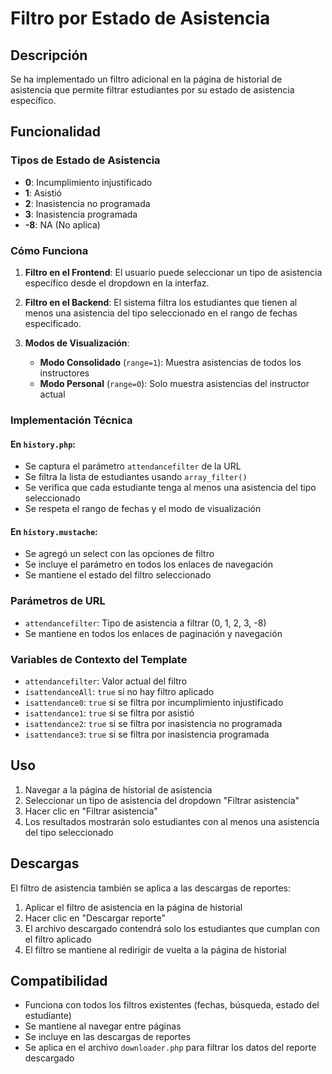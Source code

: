 # Filtro por Estado de Asistencia

## Descripción
Se ha implementado un filtro adicional en la página de historial de asistencia que permite filtrar estudiantes por su estado de asistencia específico.

## Funcionalidad

### Tipos de Estado de Asistencia
- **0**: Incumplimiento injustificado
- **1**: Asistió
- **2**: Inasistencia no programada
- **3**: Inasistencia programada
- **-8**: NA (No aplica)

### Cómo Funciona

1. **Filtro en el Frontend**: El usuario puede seleccionar un tipo de asistencia específico desde el dropdown en la interfaz.

2. **Filtro en el Backend**: El sistema filtra los estudiantes que tienen al menos una asistencia del tipo seleccionado en el rango de fechas especificado.

3. **Modos de Visualización**:
   - **Modo Consolidado** (`range=1`): Muestra asistencias de todos los instructores
   - **Modo Personal** (`range=0`): Solo muestra asistencias del instructor actual

### Implementación Técnica

#### En `history.php`:
- Se captura el parámetro `attendancefilter` de la URL
- Se filtra la lista de estudiantes usando `array_filter()`
- Se verifica que cada estudiante tenga al menos una asistencia del tipo seleccionado
- Se respeta el rango de fechas y el modo de visualización

#### En `history.mustache`:
- Se agregó un select con las opciones de filtro
- Se incluye el parámetro en todos los enlaces de navegación
- Se mantiene el estado del filtro seleccionado

### Parámetros de URL
- `attendancefilter`: Tipo de asistencia a filtrar (0, 1, 2, 3, -8)
- Se mantiene en todos los enlaces de paginación y navegación

### Variables de Contexto del Template
- `attendancefilter`: Valor actual del filtro
- `isattendanceAll`: `true` si no hay filtro aplicado
- `isattendance0`: `true` si se filtra por incumplimiento injustificado
- `isattendance1`: `true` si se filtra por asistió
- `isattendance2`: `true` si se filtra por inasistencia no programada
- `isattendance3`: `true` si se filtra por inasistencia programada

## Uso

1. Navegar a la página de historial de asistencia
2. Seleccionar un tipo de asistencia del dropdown "Filtrar asistencia"
3. Hacer clic en "Filtrar asistencia"
4. Los resultados mostrarán solo estudiantes con al menos una asistencia del tipo seleccionado

## Descargas

El filtro de asistencia también se aplica a las descargas de reportes:

1. Aplicar el filtro de asistencia en la página de historial
2. Hacer clic en "Descargar reporte"
3. El archivo descargado contendrá solo los estudiantes que cumplan con el filtro aplicado
4. El filtro se mantiene al redirigir de vuelta a la página de historial

## Compatibilidad
- Funciona con todos los filtros existentes (fechas, búsqueda, estado del estudiante)
- Se mantiene al navegar entre páginas
- Se incluye en las descargas de reportes
- Se aplica en el archivo `downloader.php` para filtrar los datos del reporte descargado 